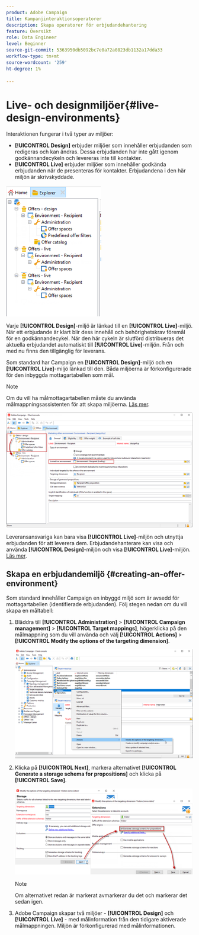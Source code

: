 ```yaml
---
product: Adobe Campaign
title: Kampanjinteraktionsoperatorer
description: Skapa operatorer för erbjudandehantering
feature: Översikt
role: Data Engineer
level: Beginner
source-git-commit: 5363950db5092bc7e0a72a0823db1132a17dda33
workflow-type: tm+mt
source-wordcount: '259'
ht-degree: 1%

---
```


# Live- och designmiljöer{#live-design-environments}

Interaktionen fungerar i två typer av miljöer:

* **[!UICONTROL Design]** erbjuder miljöer som innehåller erbjudanden som redigeras och kan ändras. Dessa erbjudanden har inte gått igenom godkännandecykeln och levereras inte till kontakter.
* **[!UICONTROL Live]** erbjuder miljöer som innehåller godkända erbjudanden när de presenteras för kontakter. Erbjudandena i den här miljön är skrivskyddade.

![](assets/offer_environments_overview_001.png)

Varje **[!UICONTROL Design]**-miljö är länkad till en **[!UICONTROL Live]**-miljö. När ett erbjudande är klart blir dess innehåll och behörighetskrav föremål för en godkännandecykel. När den här cykeln är slutförd distribueras det aktuella erbjudandet automatiskt till **[!UICONTROL Live]**-miljön. Från och med nu finns den tillgänglig för leverans.

Som standard har Campaign en **[!UICONTROL Design]**-miljö och en **[!UICONTROL Live]**-miljö länkad till den. Båda miljöerna är förkonfigurerade för den inbyggda mottagartabellen [](../dev/datamodel.md#ootb-profiles) som mål.

>[!NOTE]
>
>Om du vill ha målmottagartabellen måste du använda målmappningsassistenten för att skapa miljöerna. [Läs mer](#creating-an-offer-environment).

![](assets/offer_environments_overview_002.png)

Leveransansvariga kan bara visa **[!UICONTROL Live]**-miljön och utnyttja erbjudanden för att leverera dem. Erbjudandehanterare kan visa och använda **[!UICONTROL Design]**-miljön och visa **[!UICONTROL Live]**-miljön. [Läs mer](interaction-operators.md).

## Skapa en erbjudandemiljö {#creating-an-offer-environment}

Som standard innehåller Campaign en inbyggd miljö som är avsedd för mottagartabellen (identifierade erbjudanden). Följ stegen nedan om du vill skapa en måltabell:

1. Bläddra till **[!UICONTROL Administration]** > **[!UICONTROL Campaign management]** > **[!UICONTROL Target mappings]**, högerklicka på den målmappning som du vill använda och välj **[!UICONTROL Actions]** > **[!UICONTROL Modify the options of the targeting dimension]**.

   ![](assets/offer_env_anonymous_001.png)

1. Klicka på **[!UICONTROL Next]**, markera alternativet **[!UICONTROL Generate a storage schema for propositions]** och klicka på **[!UICONTROL Save]**.

   ![](assets/offer_env_anonymous_002.png)

   >[!NOTE]
   >
   >Om alternativet redan är markerat avmarkerar du det och markerar det sedan igen.

1. Adobe Campaign skapar två miljöer - **[!UICONTROL Design]** och **[!UICONTROL Live]** - med målinformation från den tidigare aktiverade målmappningen. Miljön är förkonfigurerad med målinformationen.
